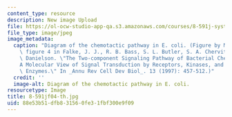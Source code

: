 ```yaml
---
content_type: resource
description: New image Upload
file: https://ol-ocw-studio-app-qa.s3.amazonaws.com/courses/8-591j-systems-biology-fall-2004/88e53b51dfb831560fe31fbf300e9f09_8-591jf04-th.jpg
file_type: image/jpeg
image_metadata:
  caption: "Diagram of the chemotactic pathway in E. coli. (Figure by MIT OCW. After\
    \ figure 4 in Falke, J. J., R. B. Bass, S. L. Butler, S. A. Chervitz, and M. A.\
    \ Danielson. \"The Two-component Signaling Pathway of Bacterial Chemotaxis:\_\
    A Molecular View of Signal Transduction by Receptors, Kinases, and Adaptation\
    \ Enzymes.\" In _Annu Rev Cell Dev Biol_. 13 (1997): 457-512.)"
  credit: ''
  image-alt: Diagram of the chemotactic pathway in E. coli.
resourcetype: Image
title: 8-591jf04-th.jpg
uid: 88e53b51-dfb8-3156-0fe3-1fbf300e9f09
---
```

